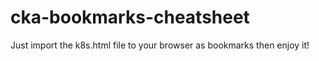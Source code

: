 # cka-bookmarks-cheatsheet

Just import the k8s.html file to your browser as bookmarks then enjoy it!
